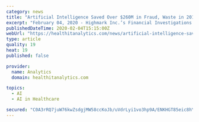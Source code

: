 ```yaml
---
category: news
title: "Artificial Intelligence Saved Over $260M in Fraud, Waste in 2019"
excerpt: "February 04, 2020 - Highmark Inc.’s Financial Investigations and Provider Review (FIPR) department has leveraged artificial intelligence to generate over $260 million ... But we also know year after year millions of health care dollars are lost to fraud, waste and abuse,” said Melissa Anderson, executive vice president and chief audit ..."
publishedDateTime: 2020-02-04T15:15:00Z
webUrl: "https://healthitanalytics.com/news/artificial-intelligence-saved-over-260m-in-fraud-waste-in-2019"
type: article
quality: 19
heat: 19
published: false

provider:
  name: Analytics
  domain: healthitanalytics.com

topics:
  - AI
  - AI in Healthcare

secured: "C0A3rRQ7juW76kwZsdgjMW58ccKoJb/uVdrLyi1vo3hp9A/ENKHGT85eic8hYJziGwXtpBDehuh13bA6C754ta1tI6/wO8PBEturK1Mexra5HxV3Q+248IdgEbc+blhx7kFOYuRjyyGhf/fYPnbmskWacLGliZRq5idW6+D/lEfXUc9InreHcm183WpjVodZOznwHvYvI1QxAL2CDWfPei1xwOihrJqTrQnTmOPkBOQQW8ZkDkpgDgtawABNjfis/UKBF1pFJa8AVNinJxUaRsIK15s//Yb6FTFs30B2M3diosiFqMk3pCoqs6Ul0NQ4C7/lAtcS2nlX9Z4f8uI2SDGAox/DsZ3jCJF2U4yUWnh6uwwRqlJhVYc19T6ZKk2aAHfYoeBh6JPSp3bFvCXoBwQNLG1IUHp7kH7PsPbc9t7Cr0IsGyPaUpiSM8gCVL6v0rFOjf2ipffHrTkyxJALmJ/99sVpkiHE9YhokvQktY8=;lv1LGI5UnzMMxtdCTjEIhA=="
---
```


